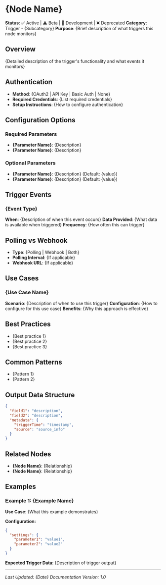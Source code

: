 # {Node Name}

**Status**: ✅ Active | ⚠️ Beta | 🚧 Development | ❌ Deprecated
**Category**: Trigger - {Subcategory}
**Purpose**: {Brief description of what triggers this node monitors}

## Overview
{Detailed description of the trigger's functionality and what events it monitors}

## Authentication
- **Method**: {OAuth2 | API Key | Basic Auth | None}
- **Required Credentials**: {List required credentials}
- **Setup Instructions**: {How to configure authentication}

## Configuration Options

### Required Parameters
- **{Parameter Name}**: {Description}
- **{Parameter Name}**: {Description}

### Optional Parameters
- **{Parameter Name}**: {Description} (Default: {value})
- **{Parameter Name}**: {Description} (Default: {value})

## Trigger Events

### {Event Type}
**When**: {Description of when this event occurs}
**Data Provided**: {What data is available when triggered}
**Frequency**: {How often this can trigger}

## Polling vs Webhook
- **Type**: {Polling | Webhook | Both}
- **Polling Interval**: {If applicable}
- **Webhook URL**: {If applicable}

## Use Cases

### {Use Case Name}
**Scenario**: {Description of when to use this trigger}
**Configuration**: {How to configure for this use case}
**Benefits**: {Why this approach is effective}

## Best Practices
- {Best practice 1}
- {Best practice 2}
- {Best practice 3}

## Common Patterns
- {Pattern 1}
- {Pattern 2}

## Output Data Structure
```json
{
  "field1": "description",
  "field2": "description",
  "metadata": {
    "triggerTime": "timestamp",
    "source": "source_info"
  }
}
```

## Related Nodes
- **{Node Name}**: {Relationship}
- **{Node Name}**: {Relationship}

## Examples

### Example 1: {Example Name}
**Use Case**: {What this example demonstrates}

**Configuration:**
```json
{
  "settings": {
    "parameter1": "value1",
    "parameter2": "value2"
  }
}
```

**Expected Trigger Data**: {Description of trigger output}

---

*Last Updated: {Date}*
*Documentation Version: 1.0*
